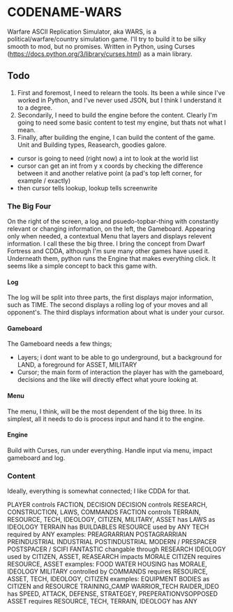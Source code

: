 # CODENAME-WARS
Warfare ASCII Replication Simulator, aka WARS, is a political/warfare/country simulation game. I'll try to build it to be silky smooth to mod, but no promises.
Written in Python, using Curses (https://docs.python.org/3/library/curses.html) as a main library.

## Todo

1. First and foremost, I need to relearn the tools. Its been a while since I've worked in Python, and I've never used JSON, but I think I understand it to a degree.
2. Secondarily, I need to build the engine before the content. Clearly I'm going to need some basic content to test my engine, but thats not what I mean.
3. Finally, after building the engine, I can build the content of the game. Unit and Building types, Reasearch, goodies galore.

- cursor is going to need (right now) a int to look at the world list
- cursor can get an int from y x coords by checking the difference between it and another relative point (a pad's top left corner, for example / exactly)
- then cursor tells lookup, lookup tells screenwrite

### The Big Four
On the right of the screen, a log and psuedo-topbar-thing with constantly relevant or changing information, on the left, the Gameboard. Appearing only when needed, a contextual Menu that layers and displays relevent information. I call these the big three. I bring the concept from Dwarf Fortress and CDDA, although I'm sure many other games have used it.
Underneath them, python runs the Engine that makes everything click.
It seems like a simple concept to back this game with.

#### Log
The log will be split into three parts, the first displays major information, such as TIME. The second displays a rolling log of your moves and all opponent's. The third displays information about what is under your cursor.

#### Gameboard
The Gameboard needs a few things;
- Layers; i dont want to be able to go underground, but a background for LAND, a foreground for ASSET, MILITARY
- Cursor; the main form of interaction the player has with the gameboard, decisions and the like will directly effect what youre looking at.

#### Menu
The menu, I think, will be the most dependent of the big three. In its simplest, all it needs to do is process input and hand it to the engine.

#### Engine
Build with Curses, run under everything. Handle input via menu, impact gameboard and log.

### Content
Ideally, everything is somewhat connected; I like CDDA for that.

PLAYER controls FACTION, DECISION
	DECISION controls RESEARCH, CONSTRUCTION, LAWS, COMMANDS
	FACTION controls TERRAIN, RESOURCE, TECH, IDEOLOGY, CITIZEN, MILITARY, ASSET
			has LAWS as IDEOLOGY
		TERRAIN
			has BUILDABLES
		RESOURCE
			used by ANY
		TECH
			required by ANY
			examples:
				PREAGRARRIAN
				POSTAGRARRIAN
				PREINDUSTRIAL
				INDUSTRIAL
				POSTINDUSTRIAL
				MODERN / PRESPACER
				POSTSPACER / SCIFI
				FANTASTIC
			changable through RESEARCH
		IDEOLOGY
			used by CITIZEN, ASSET, REASEARCH
			impacts MORALE
		CITIZEN
			requires RESOURCE, ASSET
			examples:
				FOOD
				WATER
				HOUSING
			has MORALE, IDEOLOGY
		MILITARY
			controlled by COMMANDS
			requires RESOURCE, ASSET, TECH, IDEOLOGY, CITIZEN
			examples:
				EQUIPMENT
				BODIES as CITIZEN and RESOURCE
				TRAINING_CAMP
				WARRIOR_TECH
				RAIDER_IDEO
			has SPEED, ATTACK, DEFENSE, STRATEGEY, PREPERATIONVSOPPOSED
		ASSET
			requires RESOURCE, TECH, TERRAIN, IDEOLOGY
			has ANY